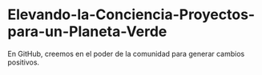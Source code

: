 # Elevando-la-Conciencia-Proyectos-para-un-Planeta-Verde
En GitHub, creemos en el poder de la comunidad para generar cambios positivos.
